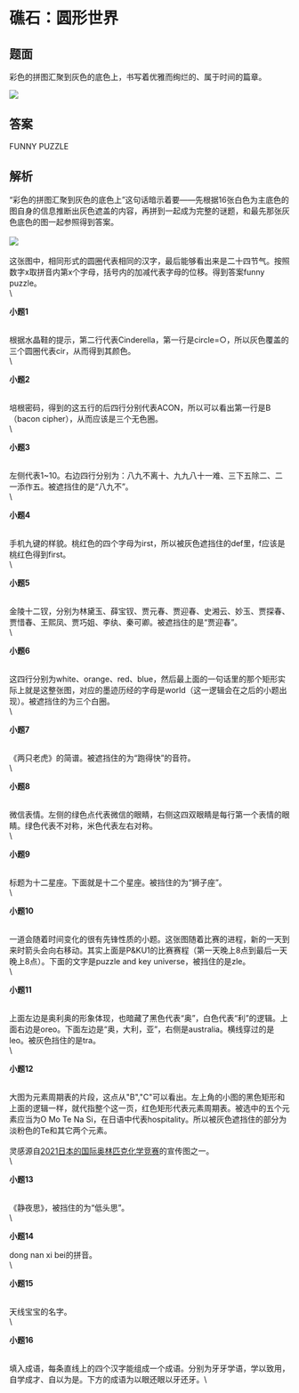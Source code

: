 # 礁石：圆形世界

## 题面

彩色的拼图汇聚到灰色的底色上，书写着优雅而绚烂的、属于时间的篇章。

[![](https://statics.pku1.miaomiaomiao.com.cn/static/files/779f9629892446c390915f98cca51325.jpg)](https://statics.pku1.miaomiaomiao.com.cn/static/files/779f9629892446c390915f98cca51325.jpg)

## 答案

FUNNY PUZZLE

## 解析

“彩色的拼图汇聚到灰色的底色上”这句话暗示着要——先根据16张白色为主底色的图自身的信息推断出灰色遮盖的内容，再拼到一起成为完整的谜题，和最先那张灰色底色的图一起参照得到答案。\
\
![](https://statics.pku1.miaomiaomiao.com.cn/static/files/c0cbac2e7f864eb895a16041530dfe53.jpg)\
\
这张图中，相同形式的圆圈代表相同的汉字，最后能够看出来是二十四节气。按照数字x取拼音内第x个字母，括号内的加减代表字母的位移。得到答案funny puzzle。\
\


**小题1**

\
根据水晶鞋的提示，第二行代表Cinderella，第一行是circle=○，所以灰色覆盖的三个圆圈代表cir，从而得到其颜色。\
\


**小题2**

\
培根密码，得到的这五行的后四行分别代表ACON，所以可以看出第一行是B（bacon cipher），从而应该是三个无色圈。\
\


**小题3**

\
左侧代表1\~10。右边四行分别为：八九不离十、九九八十一难、三下五除二、二一添作五。被遮挡住的是“八九不”。\
\


**小题4**

\
手机九键的样貌。桃红色的四个字母为irst，所以被灰色遮挡住的def里，f应该是桃红色得到first。\
\


**小题5**

\
金陵十二钗，分别为林黛玉、薛宝钗、贾元春、贾迎春、史湘云、妙玉、贾探春、贾惜春、王熙凤、贾巧姐、李纨、秦可卿。被遮挡住的是“贾迎春”。\
\


**小题6**

\
这四行分别为white、orange、red、blue，然后最上面的一句话里的那个矩形实际上就是这整张图，对应的墨迹历经的字母是world（这一逻辑会在之后的小题出现）。被遮挡住的为三个白圈。\
\


**小题7**

\
《两只老虎》的简谱。被遮挡住的为“跑得快”的音符。\
\


**小题8**

\
微信表情。左侧的绿色点代表微信的眼睛，右侧这四双眼睛是每行第一个表情的眼睛。绿色代表不对称，米色代表左右对称。\
\


**小题9**

\
标题为十二星座。下面就是十二个星座。被挡住的为“狮子座”。\
\


**小题10**

\
一道会随着时间变化的很有先锋性质的小题。这张图随着比赛的进程，新的一天到来时箭头会向右移动。其实上面是P\&KU1的比赛赛程（第一天晚上8点到最后一天晚上8点）。下面的文字是puzzle and key universe，被挡住的是zle。\
\


**小题11**

\
上面左边是奥利奥的形象体现，也暗藏了黑色代表“奥”，白色代表“利”的逻辑。上面右边是oreo。下面左边是“奥，大利，亚”，右侧是australia。横线穿过的是leo。被灰色挡住的是tra。\
\


**小题12**

\
大图为元素周期表的片段，这点从"B","C"可以看出。左上角的小图的黑色矩形和上面的逻辑一样，就代指整个这一页，红色矩形代表元素周期表。被选中的五个元素应当为O Mo Te Na Si，在日语中代表hospitality。所以被灰色遮挡住的部分为淡粉色的Te和其它两个元素。\
\
灵感源自[2021日本的国际奥林匹克化学竞赛](http://www.icho2021.org/)的宣传图之一。\
\


**小题13**

\
《静夜思》，被挡住的为“低头思”。\
\


**小题14**

dong nan xi bei的拼音。\
\


**小题15**

\
天线宝宝的名字。\
\


**小题16**

\
填入成语，每条直线上的四个汉字能组成一个成语。分别为牙牙学语，学以致用，自学成才、自以为是。下方的成语为以眼还眼以牙还牙。\
